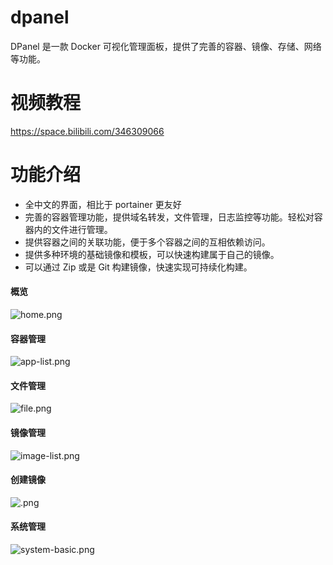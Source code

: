 # dpanel

DPanel 是一款 Docker 可视化管理面板，提供了完善的容器、镜像、存储、网络等功能。

# 视频教程

https://space.bilibili.com/346309066

# 功能介绍

- 全中文的界面，相比于 portainer 更友好
- 完善的容器管理功能，提供域名转发，文件管理，日志监控等功能。轻松对容器内的文件进行管理。
- 提供容器之间的关联功能，便于多个容器之间的互相依赖访问。
- 提供多种环境的基础镜像和模板，可以快速构建属于自己的镜像。
- 可以通过 Zip 或是 Git 构建镜像，快速实现可持续化构建。

#### 概览
![home.png](https://s2.loli.net/2024/05/22/Q14SEiR7z2uOHTX.png)
#### 容器管理
![app-list.png](https://s2.loli.net/2024/05/25/P1RTvFtiwYOB6Hn.png)
#### 文件管理
![file.png](https://s2.loli.net/2024/05/25/VoR9isQ3cX5mbdZ.png)
#### 镜像管理
![image-list.png](https://s2.loli.net/2024/05/25/Du3HgGmdXb5qiap.png)
#### 创建镜像
![.png](https://s2.loli.net/2024/05/25/ARkgKExNC3VoSbF.png)
#### 系统管理
![system-basic.png](https://s2.loli.net/2024/05/25/P8N23wqaKlFAfy4.png)
